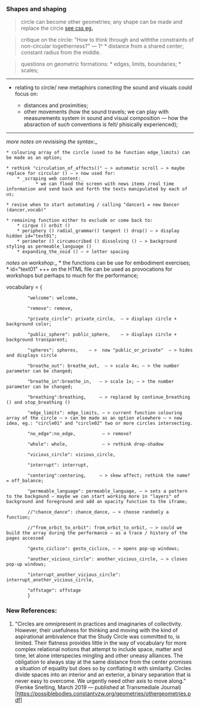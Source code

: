     
    
    
### Shapes and shaping
    
> circle can become other geometries; any shape can be made and replace the circle [see css eg.](https://css-tricks.com/the-shapes-of-css/)

> critique on the circle: "How to think through and withthe constraints of non-circular togetherness?" — 1^
    * distance from a shared center; constant radius from the middle.

> questions on geometric formations:
    * edges, limits, boundaries;
    * scales;
    
- - -
    
* relating to circle/  new metaphors conecting the sound and visuals could focus on:

    * distances and proximities;
    * other movements (how the sound travels; we can play with measurements system in sound and visual composition — how the absraction of such conventions is felt/ phisically experienced);
    
- - - 

_more notes on revisising the syntax:__

    * colouring array of the circle (used to be function edge_limits) can be made as an option;
    
    * rethink "circulation_of_affects()" — > automatic scroll — > maybe replace for circular () — > now used for:
        * _scraping web content:_
               * we can flood the screen with news items /real time information and send back and forth the texts manipulated by each of us;
               
    * revise when to start automating / calling "dancer1 = new Dancer (dancer,vocab)"
    
    * remaining function either to exclude or come back to: 
        * cirque () orbit ()
        * periphery () radial_grammar() tangent () drop() — > display hidden id="text01";
        * perimeter () circumscribed () dissolving () — > background styling as permeable_language () 
        * expanding_the_void () — > letter spacing
   
_notes on workshop:__
    * the functions can be use for embodiment exercises;
    * id="text01" +++ on the HTML file can be used as provocations for workshops but perhaps to much for the performance;
    
vocabulary = { 

            "welcome": welcome, 
            
            "remove": remove,
            
            "private_circle": private_circle,  — > displays circle + background color;
            
            "public_sphere": public_sphere,    — > displays circle + background transparent;   
            
            "spheres": spheres,    — >  now "public_or_private"  — > hides and displays circle 
            
            "breathe_out": breathe_out,  — > scale 4x; — > the number parameter can be changed;
            
            "breathe_in":breathe_in,   — > scale 1x; — > the number parameter can be changed;
            
            "breathing":breathing,     — > replaced by continue_breathing () and stop_breathing ()   
            
            "edge_limits": edge_limits, — > current function colouring array of the circle — > can be made as an option elsewhere — > new idea, eg.: "circle01" and "circle02" two or more circles intersecting.
            
            "no_edge":no_edge,          — > remove?
            
            "whole": whole,             — > rethink drop-shadow   
            
            "vicious_circle": vicious_circle,
            
            "interrupt": interrupt,
            
            "centering":centering,     — > skew affect; rethink the name?  = off_balance; 
            
            "permeable_language": permeable_language, — > sets a pattern to the backgound — maybe we can start working more in "layers" of background and foreground and add an opacity function to the iframe;
            
            //"chance_dance": chance_dance, — > choose randomly a function;
            
            //"from_orbit_to_orbit": from_orbit_to_orbit, — > could we build the array during the performance — as a trace / history of the pages accessed
            
            "gesto_ciclico": gesto_ciclico, — > opens pop-up windows;
            
            "another_vicious_circle": another_vicious_circle, — > closes pop-up windows;
            
            "interrupt_another_vicious_circle": interrupt_another_vicious_circle,
            
            "offstage": offstage
            } 


### New References:

1. "Circles are omnipresent in practices and imaginaries of collectivity. However, their usefulness for thinking and moving with the kind of aspirational ambivalence that the Study Circle was committed to, is limited. Their flatness provides little in the way of vocabulary for more complex relational notions that attempt to include space, matter and time, let alone interspecies mingling and other uneasy alliances. The obligation to always stay at the same distance from the center promises a situation of equality but does so by conflating it with similarity. Circles divide spaces into an interior and an exterior, a binary separation that is never easy to overcome. We urgently need other axis to move along." (Femke Snelting, March 2019 — published at Transmediale Journal)[https://possiblebodies.constantvzw.org/geometries/othergeometries.pdf]
